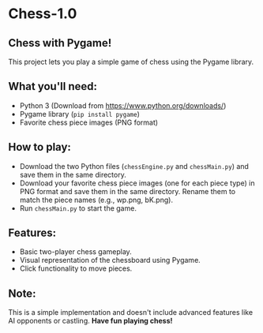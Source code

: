 # Chess-1.0
## Chess with Pygame!
This project lets you play a simple game of chess using the Pygame library.

## What you'll need:

- Python 3 (Download from https://www.python.org/downloads/)
- Pygame library (`pip install pygame`)
- Favorite chess piece images (PNG format)
## How to play:

- Download the two Python files (`chessEngine.py` and `chessMain.py`) and save them in the same directory.
- Download your favorite chess piece images (one for each piece type) in PNG format and save them in the same directory. Rename them to match the piece names (e.g., wp.png, bK.png).
- Run `chessMain.py` to start the game.

## Features:

- Basic two-player chess gameplay.
- Visual representation of the chessboard using Pygame.
- Click functionality to move pieces. 
## Note:

This is a simple implementation and doesn't include advanced features like AI opponents or castling.
**Have fun playing chess!**
